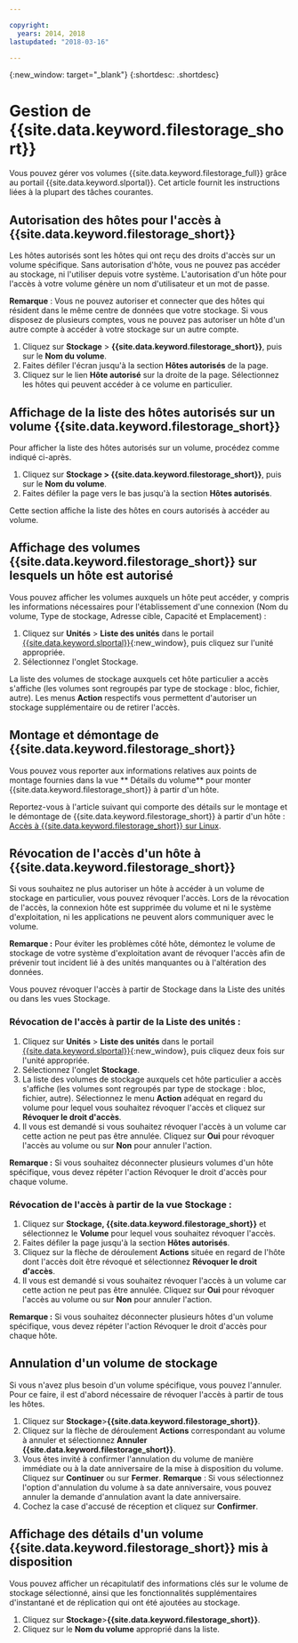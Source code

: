 ```yaml
---

copyright:
  years: 2014, 2018
lastupdated: "2018-03-16"

---
```

{:new_window: target="_blank"}
{:shortdesc: .shortdesc}

# Gestion de {{site.data.keyword.filestorage_short}}

Vous pouvez gérer vos volumes {{site.data.keyword.filestorage_full}} grâce au portail {{site.data.keyword.slportal}}. Cet article fournit les instructions liées à la plupart des tâches courantes. 

## Autorisation des hôtes pour l'accès à {{site.data.keyword.filestorage_short}}

Les hôtes autorisés sont les hôtes qui ont reçu des droits d'accès sur un volume spécifique. Sans autorisation d'hôte, vous ne pouvez pas accéder au stockage, ni l'utiliser depuis votre système. L'autorisation d'un hôte pour l'accès à votre volume génère un nom d'utilisateur et un mot de passe. 

**Remarque** : Vous ne pouvez autoriser et connecter que des hôtes qui résident dans le même centre de données que votre stockage. Si vous disposez de plusieurs comptes, vous ne pouvez pas autoriser un hôte d'un autre compte à accéder à votre stockage sur un autre compte. 

1. Cliquez sur **Stockage** > **{{site.data.keyword.filestorage_short}}**, puis sur le **Nom du volume**.
2. Faites défiler l'écran jusqu'à la section **Hôtes autorisés** de la page.
3. Cliquez sur le lien **Hôte autorisé** sur la droite de la page. Sélectionnez les hôtes qui peuvent accéder à ce volume en particulier.

 

## Affichage de la liste des hôtes autorisés sur un volume {{site.data.keyword.filestorage_short}}

Pour afficher la liste des hôtes autorisés sur un volume, procédez comme indiqué ci-après.

1. Cliquez sur **Stockage > {{site.data.keyword.filestorage_short}}**, puis sur le **Nom du volume**.
2. Faites défiler la page vers le bas jusqu'à la section **Hôtes autorisés**.

Cette section affiche la liste des hôtes en cours autorisés à accéder au volume.


## Affichage des volumes {{site.data.keyword.filestorage_short}} sur lesquels un hôte est autorisé

Vous pouvez afficher les volumes auxquels un hôte peut accéder, y compris les informations nécessaires pour l'établissement d'une connexion (Nom du volume, Type de stockage, Adresse cible, Capacité et Emplacement) :

1. Cliquez sur **Unités** > **Liste des unités** dans le portail [{{site.data.keyword.slportal}}](https://control.softlayer.com/){:new_window}, puis cliquez sur l'unité appropriée.
2. Sélectionnez l'onglet Stockage.

La liste des volumes de stockage auxquels cet hôte particulier a accès s'affiche (les volumes sont regroupés par type de stockage : bloc, fichier, autre). Les menus **Action** respectifs vous permettent d'autoriser un stockage supplémentaire ou de retirer l'accès.

 

## Montage et démontage de {{site.data.keyword.filestorage_short}}

Vous pouvez vous reporter aux informations relatives aux points de montage fournies dans la vue ** Détails du volume** pour monter {{site.data.keyword.filestorage_short}} à partir d'un hôte.

Reportez-vous à l'article suivant qui comporte des détails sur le montage et le démontage de {{site.data.keyword.filestorage_short}} à partir d'un hôte : [Accès à {{site.data.keyword.filestorage_short}} sur Linux](accessing-file-storage-linux.html).

 

## Révocation de l'accès d'un hôte à {{site.data.keyword.filestorage_short}}

Si vous souhaitez ne plus autoriser un hôte à accéder à un volume de stockage en particulier, vous pouvez révoquer l'accès. Lors de la révocation de l'accès, la connexion hôte est supprimée du volume et ni le système d'exploitation, ni les applications ne peuvent alors communiquer avec le volume. 

**Remarque :** Pour éviter les problèmes côté hôte, démontez le volume de stockage de votre système d'exploitation avant de révoquer l'accès afin de prévenir tout incident lié à des unités manquantes ou à l'altération des données.

Vous pouvez révoquer l'accès à partir de Stockage dans la Liste des unités ou dans les vues Stockage.

### Révocation de l'accès à partir de la Liste des unités :

1. Cliquez sur **Unités** > **Liste des unités** dans le portail [{{site.data.keyword.slportal}}](https://control.softlayer.com/){:new_window}, puis cliquez deux fois sur l'unité appropriée.
2. Sélectionnez l'onglet **Stockage**.
3. La liste des volumes de stockage auxquels cet hôte particulier a accès s'affiche (les volumes sont regroupés par type de stockage : bloc, fichier, autre). Sélectionnez le menu **Action** adéquat en regard du volume pour lequel vous souhaitez révoquer l'accès et cliquez sur **Révoquer le droit d'accès**.
4. Il vous est demandé si vous souhaitez révoquer l'accès à un volume car cette action ne peut pas être annulée. Cliquez sur **Oui** pour révoquer l'accès au volume ou sur **Non** pour annuler l'action.

**Remarque :** Si vous souhaitez déconnecter plusieurs volumes d'un hôte spécifique, vous devez répéter l'action Révoquer le droit d'accès pour chaque volume.

 

### Révocation de l'accès à partir de la vue Stockage :
1. Cliquez sur **Stockage, {{site.data.keyword.filestorage_short}}** et sélectionnez le **Volume** pour lequel vous souhaitez révoquer l'accès.
2. Faites défiler la page jusqu'à la section **Hôtes autorisés**.
3. Cliquez sur la flèche de déroulement **Actions** située en regard de l'hôte dont l'accès doit être révoqué et sélectionnez **Révoquer le droit d'accès**.
4. Il vous est demandé si vous souhaitez révoquer l'accès à un volume car cette action ne peut pas être annulée. Cliquez sur **Oui** pour révoquer l'accès au volume ou sur **Non** pour annuler l'action.

**Remarque :** Si vous souhaitez déconnecter plusieurs hôtes d'un volume spécifique, vous devez répéter l'action Révoquer le droit d'accès pour chaque hôte.

 

## Annulation d'un volume de stockage

Si vous n'avez plus besoin d'un volume spécifique, vous pouvez l'annuler. Pour ce faire, il est d'abord nécessaire de révoquer l'accès à partir de tous les hôtes.

1. Cliquez sur **Stockage**>**{{site.data.keyword.filestorage_short}}**.
2. Cliquez sur la flèche de déroulement **Actions** correspondant au volume à annuler et sélectionnez **Annuler {{site.data.keyword.filestorage_short}}**.
3. Vous êtes invité à confirmer l'annulation du volume de manière immédiate ou à la date anniversaire de la mise à disposition du volume. Cliquez sur **Continuer** ou sur **Fermer**. 
**Remarque** : Si vous sélectionnez l'option d'annulation du volume à sa date anniversaire, vous pouvez annuler la demande d'annulation avant la date anniversaire.
4. Cochez la case d'accusé de réception et cliquez sur **Confirmer**.

 

## Affichage des détails d'un volume {{site.data.keyword.filestorage_short}} mis à disposition

Vous pouvez afficher un récapitulatif des informations clés sur le volume de stockage sélectionné, ainsi que les fonctionnalités supplémentaires d'instantané et de réplication qui ont été ajoutées au stockage.

1. Cliquez sur **Stockage**>**{{site.data.keyword.filestorage_short}}**.
2. Cliquez sur le **Nom du volume** approprié dans la liste.
